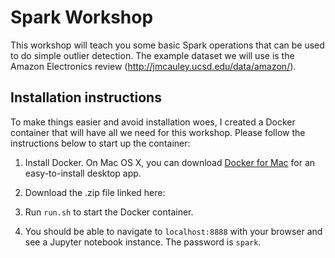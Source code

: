 # Spark Workshop 

This workshop will teach you some basic Spark operations that can be used to do simple outlier detection. The example dataset we will use is the Amazon Electronics review (http://jmcauley.ucsd.edu/data/amazon/).

## Installation instructions
To make things easier and avoid installation woes, I created a Docker container that will have all we need for this workshop. Please follow the instructions below to start up the container:

1. Install Docker. On Mac OS X, you can download [Docker for Mac](https://store.docker.com/editions/community/docker-ce-desktop-mac) for an easy-to-install desktop app. 

2. Download the .zip file linked here: 

3. Run `run.sh` to start the Docker container.

4. You should be able to navigate to `localhost:8888` with your browser and see a Jupyter notebook instance. The password is `spark`.